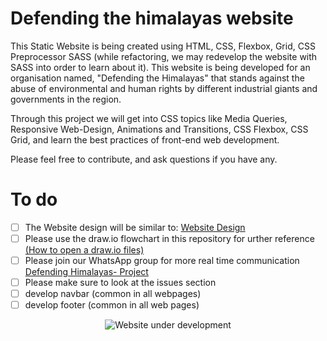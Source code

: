 # Defending the himalayas website

This Static Website is being created using HTML, CSS, Flexbox, Grid, CSS Preprocessor SASS (while refactoring, we may redevelop the website with SASS into order to learn about it). This website is being developed for an organisation named, "Defending the Himalayas" that stands against the abuse of environmental and human rights by different industrial giants and governments in the region.

Through this project we will get into CSS topics like Media Queries, Responsive Web-Design, Animations and Transitions, CSS Flexbox, CSS Grid, and learn the best practices of front-end web development. 

Please feel free to contribute, and ask questions if you have any.



# To do

- [ ] The Website design will be similar to: [Website Design](https://nifty-bohr-a9a59c.netlify.app/)
- [ ] Please use the draw.io flowchart in this repository for urther reference [(How to open a draw.io files)](https://www.wikihow.com/Open-a-Draw-Io-File)
- [ ] Please join our WhatsApp group for more real time communication [Defending Himalayas- Project](https://chat.whatsapp.com/FMv6iKUEbxu0I4DxbE6NYc)
- [ ] Please make sure to look at the issues section
- [ ] develop navbar (common in all webpages) 
- [ ] develop footer (common in all web pages)

<center>

![Website under development](https://media.giphy.com/media/ocuQpTqeFlDOP4fFJI/giphy.gif)

</center>
